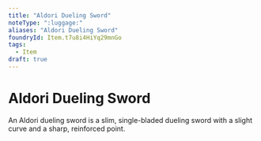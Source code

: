 ```yaml
---
title: "Aldori Dueling Sword"
noteType: ":luggage:"
aliases: "Aldori Dueling Sword"
foundryId: Item.t7u8i4HiYq29mnGo
tags:
  - Item
draft: true
---
```


# Aldori Dueling Sword

An Aldori dueling sword is a slim, single-bladed dueling sword with a slight curve and a sharp, reinforced point.
